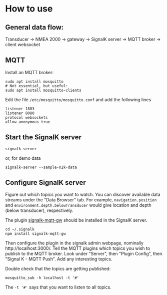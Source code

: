 # How to use

## General data flow:

Transducer -> NMEA 2000 -> gateway -> SignalK server -> MQTT broker -> client websocket

## MQTT

Install an MQTT broker:

    sudo apt install mosquitto
    # Not essential, but useful:
    sudo apt install mosquitto-clients

Edit the file `/etc/mosquitto/mosquitto.conf` and add the following lines

    listener 1883
    listener 8080
    protocol websockets
    allow_anonymous true

## Start the SignalK server

    signalk-server

or, for demo data

    signalk-server --sample-n2k-data

## Configure SignalK server

Figure out which topics you want to watch. You can discover available data streams under the "Data Browser" tab. For
example, `navigation.position` and `environment.depth.belowTransducer` would give location and depth (below transducer),
respectively.

The plugin [signalk-mqtt-gw](https://github.com/tkurki/signalk-mqtt-gw) should be installed in the SignalK server.

    cd ~/.signalk
    npm install signalk-mqtt-gw

Then configure the plugin in the signalk admin webpage, nominally http://localhost:3000/. Tell the MQTT plugins which
topics you wish to publish to the MQTT broker. Look under "Server", then "Plugin Config", then "Signal K - MQTT Push".
Add any interesting topics.

Double check that the topics are getting published:

    mosquitto_sub -h localhost -t '#'

The `-t '#'` says that you want to listen to all topics. 
